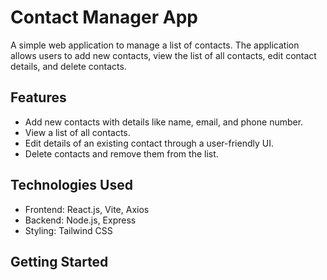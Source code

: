 # Contact Manager App

A simple web application to manage a list of contacts. The application allows users to add new contacts, view the list of all contacts, edit contact details, and delete contacts.

## Features

- Add new contacts with details like name, email, and phone number.
- View a list of all contacts.
- Edit details of an existing contact through a user-friendly UI.
- Delete contacts and remove them from the list.

## Technologies Used

- Frontend: React.js, Vite, Axios
- Backend: Node.js, Express
- Styling: Tailwind CSS

## Getting Started
